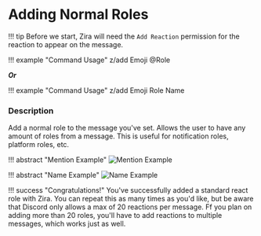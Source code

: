 # Adding Normal Roles

!!! tip
    Before we start, Zira will need the `Add Reaction` permission for the reaction to appear on the message.

!!! example "Command Usage"
    z/add Emoji @Role

***Or*** 

!!! example "Command Usage"
    z/add Emoji Role Name

### Description

Add a normal role to the message you've set. Allows the user to have any amount of roles from a message. This is useful for notification roles, platform roles, etc.

!!! abstract "Mention Example"
    ![Mention Example](http://i.imjake.me/files/aaf3r.png)

!!! abstract "Name Example"
    ![Name Example](http://i.imjake.me/files/qprsg.png)

!!! success "Congratulations!"
    You've successfully added a standard react role with Zira. You can repeat this as many times as you'd like, but be aware that Discord only allows a max of 20 reactions per message. Ff you plan on adding more than 20 roles, you'll have to add reactions to multiple messages, which works just as well.
